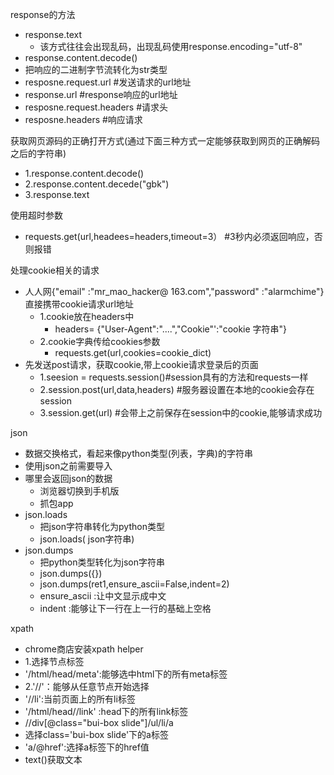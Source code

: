 response的方法
 - response.text
   - 该方式往往会出现乱码，出现乱码使用response.encoding="utf-8"
 - response.content.decode()
  - 把响应的二进制字节流转化为str类型
 - resposne.request.url #发送请求的url地址
 - response.url #response响应的url地址
 - resposne.request.headers #请求头
 - resposne.headers #响应请求

获取网页源码的正确打开方式(通过下面三种方式一定能够获取到网页的正确解码之后的字符串)
 - 1.response.content.decode()
 - 2.response.content.decede("gbk")
 - 3.response.text

使用超时参数
 - requests.get(url,headees=headers,timeout=3） #3秒内必须返回响应，否则报错

处理cookie相关的请求
 - 人人网{"email" :"mr_mao_hacker@ 163.com","password" :"alarmchime"}直接携带cookie请求url地址
   - 1.cookie放在headers中
     - headers= {"User-Agent":"....","Cookie"':"cookie 字符串"}
   - 2.cookie字典传给cookies参数
     - requests.get(url,cookies=cookie_dict)
 - 先发送post请求，获取cookie,带上cookie请求登录后的页面
   - 1.seesion = requests.session()#session具有的方法和requests一样
   - 2.session.post(url,data,headers) #服务器设置在本地的cookie会存在session
   - 3.session.get(url) #会带上之前保存在session中的cookie,能够请求成功

json
 - 数据交换格式，看起来像python类型(列表，字典)的字符串
 - 使用json之前需要导入
 - 哪里会返回json的数据
     - 浏览器切换到手机版
     - 抓包app
 - json.loads
     - 把json字符串转化为python类型
     - json.loads( json字符串)
 - json.dumps
     - 把python类型转化为json字符串
     - json.dumps({})
     - json.dumps(ret1,ensure_ascii=False,indent=2)
      - ensure_ascii :让中文显示成中文
      - indent :能够让下一行在上一行的基础上空格

xpath
 - chrome商店安装xpath helper
 - 1.选择节点标签
  - '/html/head/meta':能够选中html下的所有meta标签
 - 2.'//'：能够从任意节点开始选择
  - '//li':当前页面上的所有li标签
  - '/html/head//link' :head下的所有link标签
  - //div[@class="bui-box slide"]/ul/li/a
   - 选择class='bui-box slide'下的a标签
  - 'a/@href':选择a标签下的href值
  - text()获取文本
